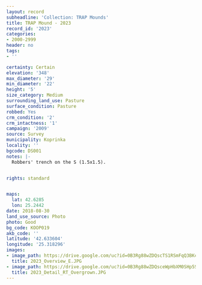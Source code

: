 ```yaml
---
layout: record
subheadline: 'Collection: TRAP Mounds'
title: TRAP Mound - 2023
record_id: '2023'
categories:
- 2000-2999
header: no
tags:
- ''

certainty: Certain
elevation: '348'
max_diameter: '29'
min_diameter: '22'
height: '5'
size_category: Medium
surrounding_land_use: Pasture
surface_condition: Pasture
robbed: Yes
crm_condition: '2'
crm_intactness: '1'
campaign: '2009'
source: Survey
municipality: Koprinka
locality: ''
bgcode: DS001
notes: |-
  Robbers' trench on the S (1.5x1.5).


rights: standard


maps:
  lat: 42.6285
  lon: 25.2442
date: 2018-08-30
land_use_source: Photo
photo: Good
bg_code: KOOP019
akb_code: ''
latitude: '42.633604'
longitude: '25.318296'
images:
- image_path: https://drive.google.com/uc?id=0B3Rg88wZDQscTS1RSmFqQ3BKc0k
  title: 2023_Overview_E.JPG
- image_path: https://drive.google.com/uc?id=0B3Rg88wZDQsceWpHbXM0SHp5Sm8
  title: 2023_Detail_RT_Overgrown.JPG
---
```

